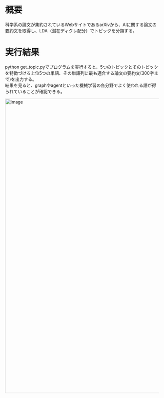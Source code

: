 # 概要  
科学系の論文が集約されているWebサイトであるarXivから、AIに関する論文の要約文を取得し、LDA（潜在ディクレ配分）でトピックを分類する。  

# 実行結果  
python get_topic.pyでプログラムを実行すると、5つのトピックとそのトピックを特徴づける上位5つの単語、その単語列に最も適合する論文の要約文(300字まで)を出力する。  
結果を見ると、graphやagentといった機械学習の各分野でよく使われる語が得られていることが確認できる。  

<img width="960" alt="image" src="https://user-images.githubusercontent.com/62968285/148703937-6da1d258-49ee-429c-9b9b-55f4f17b1cf1.png">
